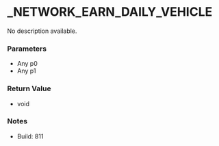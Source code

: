 # _NETWORK_EARN_DAILY_VEHICLE

No description available.

### Parameters
* Any p0
* Any p1

### Return Value
* void

### Notes
* Build: 811

